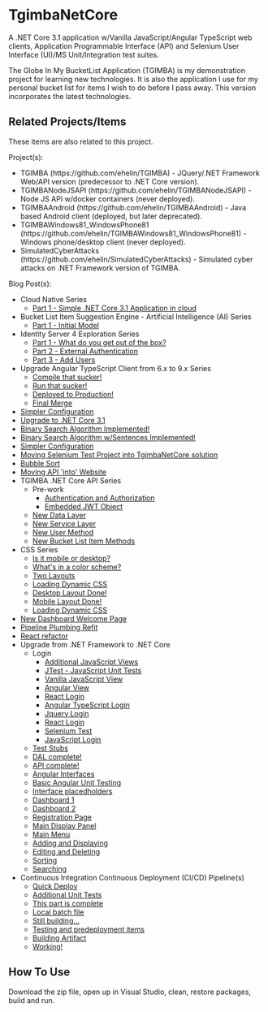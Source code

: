 # TgimbaNetCore
A .NET Core 3.1 application w/Vanilla JavaScript/Angular TypeScript web clients, Application Programmable Interface (API) and Selenium User Interface (UI)/MS Unit/Integration test suites.

The Globe In My BucketList Application (TGIMBA) is my demonstration project for learning new technologies.  It is also the application I use for my personal bucket list for items I wish to do before I pass away.  This version incorporates the latest technologies.

## Related Projects/Items

These items are also related to this project. 

Project(s):
<ul>
<li>TGIMBA (https://github.com/ehelin/TGIMBA) - JQuery/.NET Framework Web/API version (predecessor to .NET Core version).</li>
<li>TGIMBANodeJSAPI (https://github.com/ehelin/TGIMBANodeJSAPI) - Node JS API w/docker containers (never deployed).</li>
<li>TGIMBAAndroid (https://github.com/ehelin/TGIMBAAndroid) - Java based Android client (deployed, but later deprecated).</li>
<li>TGIMBAWindows81_WindowsPhone81 (https://github.com/ehelin/TGIMBAWindows81_WindowsPhone81) - Windows phone/desktop client (never deployed).</li>
<li>SimulatedCyberAttacks (https://github.com/ehelin/SimulatedCyberAttacks) - Simulated cyber attacks on .NET Framework version of TGIMBA.</li>
</ul>

Blog Post(s):
<ul>
	<li>Cloud Native Series
		<ul>
			<li><a href="https://erichelin.wordpress.com/2020/10/05/tgimba-going-aws-native-part-1-simple-net-core-3-1-app-running-in-aws-cloud/">Part 1 - Simple .NET Core 3.1 Application in cloud</a>
			</li>
		</ul>
	</li>
	<li>Bucket List Item Suggestion Engine - Artificial Intelligence (AI) Series
		<ul>
			<li><a href="https://erichelin.wordpress.com/2020/08/15/tgimba-bucket-list-suggestion-provider-part-1-the-algorithm/">Part 1 - Initial Model</a>
			</li>
		</ul>
	</li>
	<li>Identity Server 4 Exploration Series
		<ul>
			<li><a href="https://erichelin.wordpress.com/2020/07/31/tgimba-in-search-of-a-holistic-security-solution-identity-server-4-part-1-what-do-you-get-out-of-the-box/">Part 1 - What do you get out of the box?</a>
			</li>
			<li><a href="https://erichelin.wordpress.com/2020/08/03/tgimba-in-search-of-a-holistic-security-solution-identity-server-4-part-2-external-authentication/">Part 2 - External Authentication</a>
			</li>
			<li><a href="https://erichelin.wordpress.com/2020/08/15/tgimba-in-search-of-a-holistic-security-solution-identity-server-4-part-3-add-users/">Part 3 - Add Users</a>
			</li>
		</ul>
	</li>
	<li>Upgrade Angular TypeScript Client from 6.x to 9.x Series
		<ul>
			<li><a href="https://erichelin.wordpress.com/2020/06/14/tgimba-upgrade-angular-typescript-client-from-6-to-9-part-1-compile-that-sucker/">Compile that sucker!</a></li>
			<li><a href="https://erichelin.wordpress.com/2020/06/17/tgimba-upgrade-angular-typescript-client-from-6-to-9-part-2-run-that-sucker/">Run that sucker!</a></li>	
			<li><a href="https://erichelin.wordpress.com/2020/07/12/tgimba-upgrade-angular-typescript-client-from-6-to-9-part-3-more-complete-ish/">Deployed to Production!</a></li>	
			<li><a href="https://erichelin.wordpress.com/2020/07/20/tgimba-the-merge/">Final Merge</a></li>	
		</ul>
	</li>
	<li><a href="https://erichelin.wordpress.com/2020/05/28/tgimba-sensitive-configuration-has-gone-environmental/">Simpler Configuration</a></li>
	<li><a href="https://erichelin.wordpress.com/2020/05/01/tgimba-upgrade-to-net-core-3-1/">Upgrade to .NET Core 3.1</a></li>
	<li><a href="https://erichelin.wordpress.com/2020/04/07/tgimba-net-core-binary-search-algorithm-implemented/">Binary Search Algorithm Implemented!</a></li>
	<li><a href="https://erichelin.wordpress.com/2020/03/24/tgimba-net-core-binary-search-algorithm-with-multiple-results-what/">Binary Search Algorithm w/Sentences Implemented!</a></li>
	<li><a href="https://erichelin.wordpress.com/2020/02/17/tgimba-net-core-inserting-a-new-sort-algorithm/">Simpler Configuration</a></li>
	<li><a href="https://erichelin.wordpress.com/2020/02/17/tgimba-net-core-centralizing-integration-tests/">Moving Selenium Test Project into TgimbaNetCore solution</a></li>
	<li><a href="https://erichelin.wordpress.com/2020/02/03/tgimba-net-core-algorithm-fun-bubble-sort/">Bubble Sort</a></li>
	<li><a href="https://erichelin.wordpress.com/2020/01/20/tgimba-net-core-integrating-website-with-api-ish/">Moving API 'into' Website</a></li>
	<li>TGIMBA .NET Core API Series
		<ul>
			<li>Pre-work
				<ul>						
					<li><a href="https://erichelin.wordpress.com/2019/07/13/tgimba-net-core-pre-api-work/">Authentication and Authorization</a></li>
					<li><a href="https://erichelin.wordpress.com/2019/07/16/tgimba-net-core-pre-api-work-jwt-embedded-object/">Embedded JWT Object</a></li>
				</ul>
			</li>		
			<li><a href="https://erichelin.wordpress.com/2019/09/15/tgimba-net-core-api-the-new-data-layer/">New Data Layer</a></li>
			<li><a href="https://erichelin.wordpress.com/2019/10/13/tgimba-net-core-api-the-new-service-layer/">New Service Layer</a></li>
			<li><a href="https://erichelin.wordpress.com/2019/10/26/tgimba-net-core-api-the-new-api-and-service-layers-part-2-user-methods/">New User Method</a></li>
			<li><a href="https://erichelin.wordpress.com/2019/12/26/tgimba-net-core-api-the-new-api-and-service-layers-part-3-bucket-list-item-methods/">New Bucket List Item Methods</a></li>
		</ul>
	</li>
	<li>CSS Series
		<ul>
			<li><a href="https://erichelin.wordpress.com/2019/04/05/tgimba-net-core-css-beautification/">Is it mobile or desktop?</a></li>
			<li><a href="https://erichelin.wordpress.com/2019/04/10/tgimba-net-core-css-beautification-whats-in-a-color-scheme/">What's in a color scheme?</a></li>
			<li><a href="https://erichelin.wordpress.com/2019/04/17/tgimba-net-core-css-beautification-look-ma-i-can-display-two-layouts/">Two Layouts</a></li>
			<li><a href="https://erichelin.wordpress.com/2019/04/17/tgimba-net-core-css-beautification-look-ma-i-can-display-two-layouts/">Loading Dynamic CSS</a></li>
			<li><a href="https://erichelin.wordpress.com/2019/04/26/tgimba-net-core-css-beautification-the-desktop-layout-is-done/">Desktop Layout Done!</a></li>
			<li><a href="https://erichelin.wordpress.com/2019/04/24/tgimba-net-core-css-beautification-the-layout-is-done/">Mobile Layout Done!</a></li>
			<li><a href="https://erichelin.wordpress.com/2019/04/18/tgimba-net-core-css-beautification-loading-dynamic-css/">Loading Dynamic CSS</a></li>
		</ul>
	</li>
	<li><a href="https://erichelin.wordpress.com/2019/07/06/tgimba-net-core-new-dashboard-oriented-welcome-pae/">New Dashboard Welcome Page</a></li>
	<li><a href="https://erichelin.wordpress.com/2019/06/08/tgimba-net-core-ci-cd-pipeline-revamp/">Pipeline Plumbing Refit</a></li>
	<li><a href="https://erichelin.wordpress.com/2019/04/02/tgimba-net-core-upgrade-react-redux-js-refactor/">React refactor</a></li>
	<li>Upgrade from .NET Framework to .NET Core
		<ul>
			<li>Login
				<ul>
					<li><a href="https://erichelin.wordpress.com/2018/08/19/tgimba-net-core-upgrade-adding-plumbing-for-html-vanilla-javascript-views/">Additional JavaScript Views</a></li>
					<li><a href="https://erichelin.wordpress.com/2018/08/25/tgimba-net-core-upgrade-javascript-unit-tests-with-jstest-net-truly-awesome/">JTest - JavaScript Unit Tests</a></li>
					<li><a href="https://erichelin.wordpress.com/2018/09/05/tgimba-net-core-upgrade-login-view-added/">Vanilla JavaScript View</a></li>
					<li><a href="https://erichelin.wordpress.com/2018/09/23/tgimba-net-core-upgrade-angular-5-typescript-login-view-added/">Angular View</a></li>
					<li><a href="https://erichelin.wordpress.com/2018/09/23/tgimba-net-core-upgrade-react-js-client-research/">React Login</a></li>
					<li><a href="https://erichelin.wordpress.com/2018/10/06/tgimba-net-core-upgrade-angular-5-replaced-with-angular-6-logined/">Angular TypeScript Login</a></li>
					<li><a href="https://erichelin.wordpress.com/2018/10/15/tgimba-net-core-upgrade-jquery-login/">Jquery Login</a></li>
					<li><a href="https://erichelin.wordpress.com/2018/10/27/tgimba-net-core-upgrade-react-js-redux-login/">React Login</a></li>
					<li><a href="https://erichelin.wordpress.com/2018/11/02/tgimba-net-core-upgrade-login-page-selenium-integration-test/">Selenium Test</a></li>
					<li><a href="https://erichelin.wordpress.com/2018/11/04/tgimba-net-core-upgrade-vanilla-javascript-login-page-objectified/">JavaScript Login</a></li>
				</ul>
			</li>
			<li><a href="https://erichelin.wordpress.com/2018/02/02/tgimba-net-core-upgrade-part-1-dal-conversion-with-test-stubs/">Test Stubs</a></li>
			<li><a href="https://erichelin.wordpress.com/2018/02/06/tgimba-net-core-upgrade-part-2-dal-integration-test-complete/">DAL complete!</a></li>
			<li><a href="https://erichelin.wordpress.com/2018/02/19/tgimba-net-core-upgrade-part-3-api-code-integration-test-complete/">API complete!</a></li>
			<li><a href="https://erichelin.wordpress.com/2018/02/22/tgimba-net-core-upgrade-part-4-basic-angular-user-interface/">Angular Interfaces</a></li>
			<li><a href="https://erichelin.wordpress.com/2018/02/25/tgimba-net-core-upgrade-part-5-understanding-basic-angular-unit-testing-in-preparation-for-adding-tgimba-user-interface/">Basic Angular Unit Testing</a></li>
			<li><a href="https://erichelin.wordpress.com/2018/02/26/tgimba-net-core-upgrade-part-6-adding-tgimba-user-interface-placeholders/">Interface placedholders</a></li>
			<li><a href="https://erichelin.wordpress.com/2018/02/28/tgimba-net-core-upgrade-part-7-tgimba-user-interface-dashboard/">Dashboard 1</a></li>
			<li><a href="https://erichelin.wordpress.com/2018/06/10/tgimba-net-core-upgrade-part-7-5-tgimba-user-interface-dashboard/">Dashboard 2</a></li>
			<li><a href="https://erichelin.wordpress.com/2018/11/30/tgimba-net-core-upgrade-registration-page-vanilla-js-jquery-js-angular-6-type-script-and-react-redux-js-w-selenium-test/">Registration Page</a></li>	
			<li><a href="https://erichelin.wordpress.com/2018/12/12/tgimba-net-core-upgrade-main-display-panel-vanilla-js-jquery-js-angular-6-type-script-and-react-redux-js-w-selenium-test/">Main Display Panel</a></li>	
			<li><a href="https://erichelin.wordpress.com/2019/01/08/tgimba-net-core-upgrade-main-menu-with-partial-functionality-vanilla-js-jquery-js-angular-6-type-script-and-react-redux-js-w-selenium-test/">Main Menu</a></li>
			<li><a href="https://erichelin.wordpress.com/2019/02/11/tgimba-net-core-upgrade-adding-displaying-bucket-list-items-vanilla-js-jquery-js-angular-6-type-script-and-react-redux-js-w-selenium-test/">Adding and Displaying</a></li>
			<li><a href="https://erichelin.wordpress.com/2019/02/16/tgimba-net-core-upgrade-editing-deleting-bucket-list-items-vanilla-js-jquery-js-angular-6-type-script-and-react-redux-js-w-selenium-test/">Editing and Deleting</a></li>
			<li><a href="https://erichelin.wordpress.com/2019/03/07/tgimba-net-core-upgrade-sorting-vanilla-js-jquery-js-angular-6-type-script-and-react-redux-js-w-selenium-test/">Sorting</a></li>
			<li><a href="https://erichelin.wordpress.com/2019/03/18/tgimba-net-core-upgrade-searching-vanilla-js-jquery-js-angular-6-type-script-and-react-redux-js-w-selenium-test/">Searching</a></li>
		</ul>
	</li>
	<li>Continuous Integration Continuous Deployment (CI/CD) Pipeline(s)
		<ul>
			<li><a href="https://erichelin.wordpress.com/2018/06/10/tgimba-net-core-upgrade-part-7-6-quick-deploy/">Quick Deploy</a></li>
			<li><a href="https://erichelin.wordpress.com/2018/06/17/tgimba-net-core-upgrade-part-7-7-deploy-continued-and-some-additional-unit-tests/">Additional Unit Tests</a></li>
			<li><a href="https://erichelin.wordpress.com/2018/06/30/tgimba-net-core-upgrade-part-7-8-deploy-completed/">This part is complete</a></li>
			<li><a href="https://erichelin.wordpress.com/2018/07/08/tgimba-net-core-upgrade-part-8-continuous-integration-continuous-deployment-part-1-local-batch-file/">Local batch file</a></li>
			<li><a href="https://erichelin.wordpress.com/2018/07/15/tgimba-net-core-upgrade-part-8-continuous-integration-continuous-deployment-part-2-building-on-visual-studio-team-services/">Still building...</a></li>
			<li><a href="https://erichelin.wordpress.com/2018/07/21/tgimba-net-core-upgrade-part-8-continuous-integration-continuous-deployment-part-3-building-on-visual-studio-team-services-continued-tests-and-more-pre-deploy/">Testing and predeployment items</a></li>
<li><a href="https://erichelin.wordpress.com/2018/07/29/tgimba-net-core-upgrade-part-8-continuous-integration-continuous-deployment-part-4-build-artifact-correctly-built-using-vsts/">Building Artifact</a></li>
<li><a href="https://erichelin.wordpress.com/2018/08/12/tgimba-net-core-upgrade-finally-a-working-continuous-integration-continuous-deployment-ci-cd-pipeline-using-visual-studio-team-services-vsts/">Working!</a></li>
		</ul>
	</li>
</ul>

## How To Use
Download the zip file, open up in Visual Studio, clean, restore packages, build and run.
